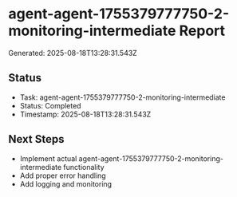 # agent-agent-1755379777750-2-monitoring-intermediate Report

Generated: 2025-08-18T13:28:31.543Z

## Status
- Task: agent-agent-1755379777750-2-monitoring-intermediate
- Status: Completed
- Timestamp: 2025-08-18T13:28:31.543Z

## Next Steps
- Implement actual agent-agent-1755379777750-2-monitoring-intermediate functionality
- Add proper error handling
- Add logging and monitoring
